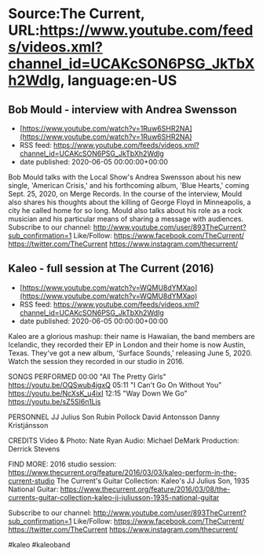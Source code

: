 # Source:The Current, URL:https://www.youtube.com/feeds/videos.xml?channel_id=UCAKcSON6PSG_JkTbXh2WdIg, language:en-US

## Bob Mould - interview with Andrea Swensson
 - [https://www.youtube.com/watch?v=1Ruw6SHR2NA](https://www.youtube.com/watch?v=1Ruw6SHR2NA)
 - RSS feed: https://www.youtube.com/feeds/videos.xml?channel_id=UCAKcSON6PSG_JkTbXh2WdIg
 - date published: 2020-06-05 00:00:00+00:00

Bob Mould talks with the Local Show's Andrea Swensson about his new single, 'American Crisis,' and his forthcoming album, 'Blue Hearts,' coming Sept. 25, 2020, on Merge Records. In the course of the interview, Mould also shares his thoughts about the killing of George Floyd in Minneapolis, a city he called home for so long. Mould also talks about his role as a rock musician and his particular means of sharing a message with audiences. 
Subscribe to our channel:
http://www.youtube.com/user/893TheCurrent?sub_confirmation=1
Like/Follow:
https://www.facebook.com/TheCurrent/
https://twitter.com/TheCurrent
https://www.instagram.com/thecurrent/

## Kaleo - full session at The Current (2016)
 - [https://www.youtube.com/watch?v=WQMU8dYMXao](https://www.youtube.com/watch?v=WQMU8dYMXao)
 - RSS feed: https://www.youtube.com/feeds/videos.xml?channel_id=UCAKcSON6PSG_JkTbXh2WdIg
 - date published: 2020-06-05 00:00:00+00:00

Kaleo are a glorious mashup: their name is Hawaiian, the band members are Icelandic, they recorded their EP in London and their home is now Austin, Texas. They've got a new album, 'Surface Sounds,' releasing June 5, 2020. Watch the session they recorded in our studio in 2016.

SONGS PERFORMED
00:00 "All The Pretty Girls" https://youtu.be/OQSwub4jgxQ
05:11 "I Can't Go On Without You" https://youtu.be/NcXsK_u4ixI
12:15 "Way Down We Go" https://youtu.be/sZ5SI6n1Ljs

PERSONNEL
JJ Julius Son
Rubin Pollock
David Antonsson
Danny Kristjánsson

CREDITS
Video & Photo: Nate Ryan
Audio: Michael DeMark
Production: Derrick Stevens

FIND MORE:
2016 studio session:
https://www.thecurrent.org/feature/2016/03/03/kaleo-perform-in-the-current-studio
The Current's Guitar Collection: Kaleo's JJ Julius Son, 1935 National Guitar:
https://www.thecurrent.org/feature/2016/03/08/the-currents-guitar-collection-kaleo-jj-juliusson-1935-national-guitar

Subscribe to our channel:
http://www.youtube.com/user/893TheCurrent?sub_confirmation=1
Like/Follow:
https://www.facebook.com/TheCurrent/
https://twitter.com/TheCurrent
https://www.instagram.com/thecurrent/

#kaleo #kaleoband

